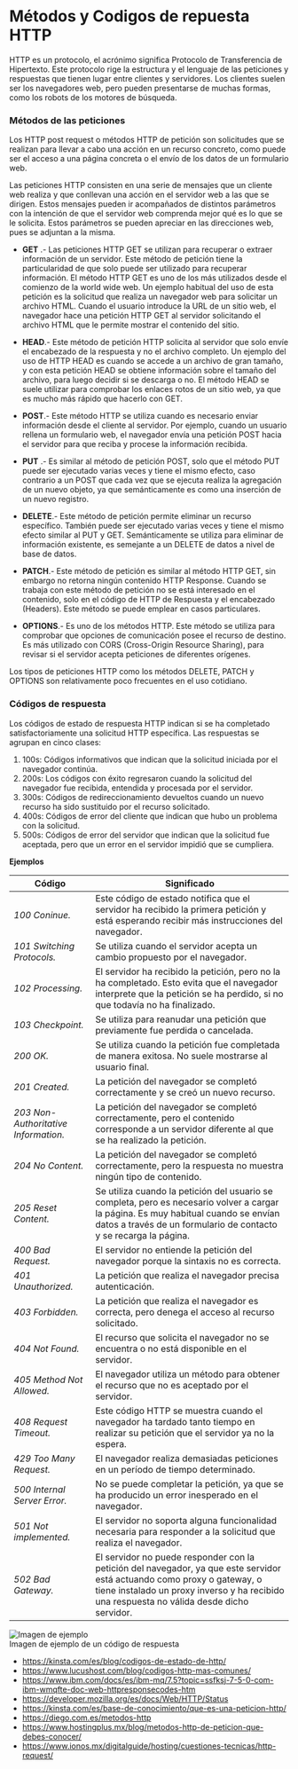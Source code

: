 # Métodos y Codigos de repuesta HTTP

HTTP es un protocolo, el acrónimo significa Protocolo de Transferencia de Hipertexto. Este protocolo rige la estructura y el lenguaje de las peticiones y respuestas que tienen lugar entre clientes y servidores. Los clientes suelen ser los navegadores web, pero pueden presentarse de muchas formas, como los robots de los motores de búsqueda.

### **Métodos de las peticiones**
Los HTTP post request o métodos HTTP de petición son solicitudes que se realizan para llevar a cabo una acción en un recurso concreto, como puede ser el acceso a una página concreta o el envío de los datos de un formulario web.

Las peticiones HTTP consisten en una serie de mensajes que un cliente web realiza y que conllevan una acción en el servidor web a las que se dirigen. Estos mensajes pueden ir acompañados de distintos parámetros con la intención de que el servidor web comprenda mejor qué es lo que se le solicita. Estos parámetros se pueden apreciar en las direcciones web, pues se adjuntan a la misma.

* **GET** .- Las peticiones HTTP GET se utilizan para recuperar o extraer información de un servidor. Este método de petición tiene la particularidad de que solo puede ser utilizado para recuperar información. El método HTTP GET es uno de los más utilizados desde el comienzo de la world wide web. Un ejemplo habitual del uso de esta petición es la solicitud que realiza un navegador web para solicitar un archivo HTML. Cuando el usuario introduce la URL de un sitio web, el navegador hace una petición HTTP GET al servidor solicitando el archivo HTML que le permite mostrar el contenido del sitio.

* **HEAD**.- Este método de petición HTTP solicita al servidor que solo envíe el encabezado de la respuesta y no el archivo completo. Un ejemplo del uso de HTTP HEAD es cuando se accede a un archivo de gran tamaño, y con esta petición HEAD se obtiene información sobre el tamaño del archivo, para luego decidir si se descarga o no. El método HEAD se suele utilizar para comprobar los enlaces rotos de un sitio web, ya que es mucho más rápido que hacerlo con GET.

* **POST**.- Este método HTTP se utiliza cuando es necesario enviar información desde el cliente al servidor. Por ejemplo, cuando un usuario rellena un formulario web, el navegador envía una petición POST hacia el servidor para que reciba y procese la información recibida.

* **PUT** .- Es similar al método de petición POST, solo que el método PUT puede ser ejecutado varias veces y tiene el mismo efecto, caso contrario a un POST que cada vez que se ejecuta realiza la agregación de un nuevo objeto, ya que semánticamente es como una inserción de un nuevo registro. 

* **DELETE**.- Este método de petición permite eliminar un recurso específico.  También puede ser ejecutado varias veces y tiene el mismo efecto similar al PUT y GET. Semánticamente se utiliza para eliminar de información existente, es semejante a un DELETE de datos a nivel de base de datos.

* **PATCH**.- Este método de petición es similar al método HTTP GET, sin embargo no retorna ningún contenido HTTP Response. Cuando se trabaja con este método de petición no se está interesado en el contenido, solo en el código de HTTP de Respuesta y el encabezado (Headers). Este método se puede emplear en casos particulares.

* **OPTIONS**.- Es uno de los métodos HTTP. Este método se utiliza para comprobar que opciones de comunicación posee el recurso de destino. Es más utilizado con CORS (Cross-Origin Resource Sharing), para revisar si el servidor acepta peticiones de diferentes orígenes.

Los tipos de peticiones HTTP como los métodos DELETE, PATCH y OPTIONS son relativamente poco frecuentes en el uso cotidiano.

### **Códigos de respuesta**
Los códigos de estado de respuesta HTTP indican si se ha completado satisfactoriamente una solicitud HTTP específica. Las respuestas se agrupan en cinco clases:
1. 100s: Códigos informativos que indican que la solicitud iniciada por el navegador continúa.
2. 200s: Los códigos con éxito regresaron cuando la solicitud del navegador fue recibida, entendida y procesada por el servidor.
3. 300s: Códigos de redireccionamiento devueltos cuando un nuevo recurso ha sido sustituido por el recurso solicitado.
4. 400s: Códigos de error del cliente que indican que hubo un problema con la solicitud.
5. 500s: Códigos de error del servidor que indican que la solicitud fue aceptada, pero que un error en el servidor impidió que se cumpliera.

**Ejemplos**

|Código  |  Significado|
|------- | -----------------|
|*100 Coninue.* |  Este código de estado notifica que el servidor ha recibido la primera petición y está esperando recibir más instrucciones del navegador.|  
|*101 Switching Protocols.* |  Se utiliza cuando el servidor acepta un cambio propuesto por el navegador.|  
|*102 Processing.* |  El servidor ha recibido la petición, pero no la ha completado. Esto evita que el navegador interprete que la petición se ha perdido, si no que todavía no ha finalizado.|  
|*103 Checkpoint.* |  Se utiliza para reanudar una petición que previamente fue perdida o cancelada.|  
|*200 OK.* |Se utiliza cuando la petición fue completada de manera exitosa. No suele mostrarse al usuario final.|
|*201 Created.*|La petición del navegador se completó correctamente y se creó un nuevo recurso.
|*203 Non-Authoritative Information.*| La petición del navegador se completó correctamente, pero el contenido corresponde a un servidor diferente al que se ha realizado la petición.|
|*204 No Content.*| La petición del navegador se completó correctamente, pero la respuesta no muestra ningún tipo de contenido.|
|*205 Reset Content.*| Se utiliza cuando la petición del usuario se completa, pero es necesario volver a cargar la página. Es muy habitual cuando se envían datos a través de un formulario de contacto y se recarga la página.|
|*400 Bad Request.*| El servidor no entiende la petición del navegador porque la sintaxis no es correcta.|
|*401 Unauthorized.*| La petición que realiza el navegador precisa autenticación.|
|*403 Forbidden.*|La petición que realiza el navegador es correcta, pero denega el acceso al recurso solicitado.|
|*404 Not Found.*|  El recurso que solicita el navegador no se encuentra o no está disponible en el servidor.|
|*405 Method Not Allowed.*| El navegador utiliza un método para obtener el recurso que no es aceptado por el servidor.|
|*408 Request Timeout.*| Este código HTTP se muestra cuando el navegador ha tardado tanto tiempo en realizar su petición que el servidor ya no la espera.|
|*429 Too Many Request.*| El navegador realiza demasiadas peticiones en un período de tiempo determinado.|
|*500 Internal Server Error.*| No se puede completar la petición, ya que se ha producido un error inesperado en el navegador.|
|*501 Not implemented.*| El servidor no soporta alguna funcionalidad necesaria para responder a la solicitud que realiza el navegador.|
|*502 Bad Gateway.*| El servidor no puede responder con la petición del navegador, ya que este servidor está actuando como proxy o gateway, o tiene instalado un proxy inverso y ha recibido una respuesta no válida desde dicho servidor.|

![Imagen de ejemplo](https://kinsta.com/wp-content/uploads/2016/08/google-404-1-1.png)  
Imagen de ejemplo de un código de respuesta  

* https://kinsta.com/es/blog/codigos-de-estado-de-http/
* https://www.lucushost.com/blog/codigos-http-mas-comunes/
* https://www.ibm.com/docs/es/ibm-mq/7.5?topic=ssfksj-7-5-0-com-ibm-wmqfte-doc-web-httpresponsecodes-htm
* https://developer.mozilla.org/es/docs/Web/HTTP/Status
* https://kinsta.com/es/base-de-conocimiento/que-es-una-peticion-http/
* https://diego.com.es/metodos-http
* https://www.hostingplus.mx/blog/metodos-http-de-peticion-que-debes-conocer/
* https://www.ionos.mx/digitalguide/hosting/cuestiones-tecnicas/http-request/




